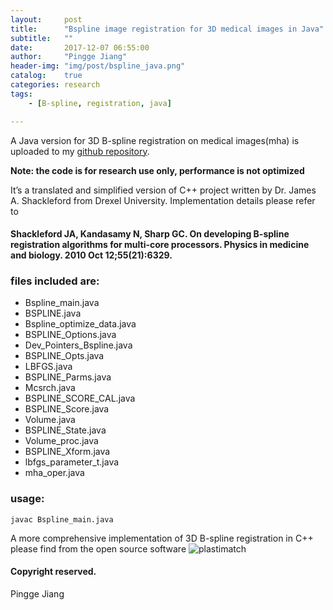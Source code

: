 ```yaml
---
layout:     post
title:      "Bspline image registration for 3D medical images in Java"
subtitle:   ""
date:       2017-12-07 06:55:00
author:     "Pingge Jiang"
header-img: "img/post/bspline_java.png"
catalog:    true
categories: research
tags:
    - [B-spline, registration, java]

---
```

A Java version for 3D B-spline registration on medical images(mha) is uploaded to my [github repository](https://github.com/pinggejiang/bspline_java_3d).

__Note: the code is for research use only, performance is not optimized__

It’s a translated and simplified version of C++ project written by Dr. James A. Shackleford from Drexel University. Implementation details please refer to

#### Shackleford JA, Kandasamy N, Sharp GC. On developing B-spline registration algorithms for multi-core processors. Physics in medicine and biology. 2010 Oct 12;55(21):6329.

### files included are:

- Bspline_main.java
- BSPLINE.java
- Bspline_optimize_data.java
- BSPLINE_Options.java
- Dev_Pointers_Bspline.java
- BSPLINE_Opts.java
- LBFGS.java
- BSPLINE_Parms.java
- Mcsrch.java
- BSPLINE_SCORE_CAL.java
- BSPLINE_Score.java
- Volume.java
- BSPLINE_State.java
- Volume_proc.java
- BSPLINE_Xform.java
- lbfgs_parameter_t.java
- mha_oper.java


### usage:
```
javac Bspline_main.java
```

A more comprehensive implementation of 3D B-spline registration in C++ please find from the open source software ![plastimatch](http://plastimatch.org/)

#### Copyright reserved.

Pingge Jiang
